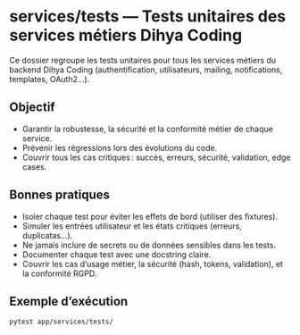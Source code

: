 # services/tests — Tests unitaires des services métiers Dihya Coding

Ce dossier regroupe les tests unitaires pour tous les services métiers du backend Dihya Coding (authentification, utilisateurs, mailing, notifications, templates, OAuth2…).

## Objectif

- Garantir la robustesse, la sécurité et la conformité métier de chaque service.
- Prévenir les régressions lors des évolutions du code.
- Couvrir tous les cas critiques : succès, erreurs, sécurité, validation, edge cases.

## Bonnes pratiques

- Isoler chaque test pour éviter les effets de bord (utiliser des fixtures).
- Simuler les entrées utilisateur et les états critiques (erreurs, duplicatas…).
- Ne jamais inclure de secrets ou de données sensibles dans les tests.
- Documenter chaque test avec une docstring claire.
- Couvrir les cas d’usage métier, la sécurité (hash, tokens, validation), et la conformité RGPD.

## Exemple d’exécution

```bash
pytest app/services/tests/